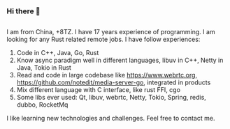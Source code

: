 ### Hi there 👋

##
I am from China, +8TZ. I have 17 years experience of programming. I am looking for any Rust related remote jobs. I have follow experiences:

1. Code in C++, Java, Go, Rust
2. Know async paradigm well in different languages, libuv in C++, Netty in Java, Tokio in Rust
3. Read and code in large codebase like <https://www.webrtc.org>, <https://github.com/notedit/media-server-go>, integrated in products
4. Mix different language with C interface, like rust FFI, cgo
5. Some libs ever used: Qt, libuv, webrtc, Netty, Tokio, Spring, redis, dubbo, RocketMq 

I like learning new technologies and challenges. Feel free to contact me.
